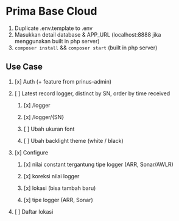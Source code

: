 # Prima Base Cloud

1. Duplicate .env.template to .env
2. Masukkan detail database & APP_URL (localhost:8888 jika menggunakan built in php server)
3. `composer install` && `composer start` (built in php server)

## Use Case

1. [x] Auth (+ feature from prinus-admin)

2. [ ] Latest record logger, distinct by SN, order by time received

	1. [x] /logger

	2. [x] /logger/{SN}

	3. [ ] Ubah ukuran font

	4. [ ] Ubah backlight theme (white / black)

3. [x] Configure

	1. [x] nilai constant tergantung tipe logger (ARR, Sonar/AWLR)

	2. [x] koreksi nilai logger

	3. [x] lokasi (bisa tambah baru)

	4. [x] tipe logger (ARR, Sonar)

4. [ ] Daftar lokasi